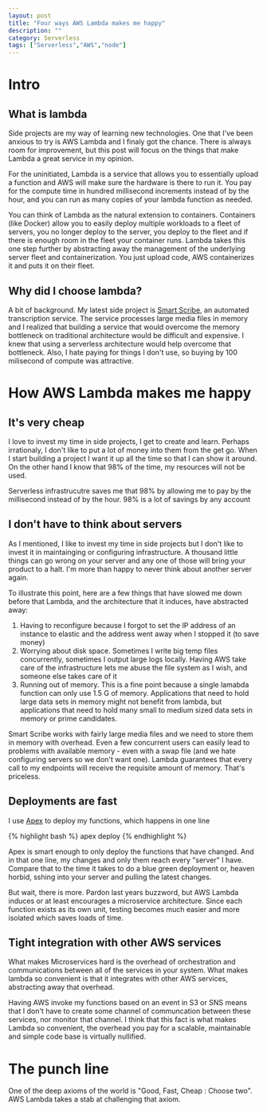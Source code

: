 ```yaml
---
layout: post
title: "Four ways AWS Lambda makes me happy"
description: ""
category: Serverless
tags: ["Serverless","AWS","node"]
---
```

# Intro

## What is lambda
Side projects are my way of learning new technologies. One that I've been anxious to try is AWS Lambda and I finaly got the chance. There is always room for improvement, but this post will focus on the things that make Lambda a great service in my opinion.

For the uninitiated, Lambda is a service that allows you to essentially upload a function and AWS will make sure the hardware is there to run it. You pay for the compute time in hundred millisecond increments instead of by the hour, and you can run as many copies of your lambda function as needed. 


You can think of Lambda as the natural extension to containers. Containers (like Docker) allow you to easily deploy multiple workloads to a fleet of servers, you no longer deploy to the server, you deploy to the fleet and if there is enough room in the fleet your container runs. Lambda takes this one step further by abstracting away the management of the underlying server fleet and containerization. You just upload code, AWS containerizes it and puts it on their fleet. 

## Why did I choose lambda?
A bit of background. My latest side project is [Smart Scribe](http://smart-scribe-fe-test.s3-website-us-east-1.amazonaws.com/), an automated transcription service. The service processes large media files in memory and I realized that building a service that would overcome the memory bottleneck on traditional architecture would be difficult and expensive. I knew that using a serverless architecture would help overcome that bottleneck. 
Also, I hate paying for things I don't use, so buying by 100 milisecond of compute was attractive. 

# How AWS Lambda makes me happy


## It's very cheap

I love to invest my time in side projects, I get to create and learn. Perhaps irrationaly, I don't like to put a lot of money into them from the get go. When I start building a project I want it up all the time so that I can show it around. On the other hand I know that 98% of the time, my resources will not be used. 

Serverless infrastrucutre saves me that 98% by allowing me to pay by the millisecond instead of by the hour. 98% is a lot of savings by any account


## I don't have to think about servers
As I mentioned, I like to invest my time in side projects but I don't like to invest it in maintainging or configuring infrastructure. A thousand little things can go wrong on your server and any one of those will bring your product to a halt. I'm more than happy to never think about another server again.

To illustrate this point, here are a few things that have slowed me down before that Lambda, and the architecture that it induces, have abstracted away: 

1. Having to reconfigure because I forgot to set the IP address of an instance to elastic and the address went away when I stopped it (to save money)
2. Worrying about disk space. Sometimes I write big temp files concurrently, sometimes I output large logs locally. Having AWS take care of the infrastructure lets me abuse the file system as I wish, and someone else takes care of it
3. Running out of memory. This is a fine point because a single lamabda function can only use 1.5 G of memory. Applications that need to hold large data sets in memory might not benefit from lambda, but applications that need to hold many small to medium sized data sets in memory or prime candidates.

Smart Scribe works with fairly large media files and we need to store them in memory with overhead. Even a few concurrent users can easily lead to problems with available memory - even with a swap file (and we hate configuring servers so we don't want one). Lambda guarantees  that every call to my endpoints will receive the requisite amount of memory. That's priceless. 

## Deployments are fast

I use [Apex](http://apex.run/) to deploy my functions, which happens in one line

{% highlight bash %}
apex deploy
{% endhighlight %}    

Apex is smart enough to only deploy the functions that have changed. And in that one line, my changes and only them reach every "server" I have. Compare that to the time it takes to do a blue green deployment or, heaven horbid, sshing into your server and pulling the latest changes.

But wait, there is more. Pardon last years buzzword, but AWS Lambda induces or at least encourages a microservice architecture. Since each function exists as its own unit, testing becomes much easier and more isolated which saves loads of time. 

## Tight integration with other AWS services
What makes Microservices hard is the overhead of orchestration and communications between all of the services in your system. What makes lambda so convenient is that it integrates with other AWS services, abstracting away that overhead. 

Having AWS invoke my functions based on an event in S3 or SNS means that I don't have to create some channel of communcation between these services, nor monitor that channel. 
I think that this fact is what makes Lambda so convenient, the overhead you pay for a scalable, maintainable and simple code base is virtually nullified. 

# The punch line

One of the deep axioms of the world is "Good, Fast, Cheap : Choose two". AWS Lambda takes a stab at challenging that axiom. 
